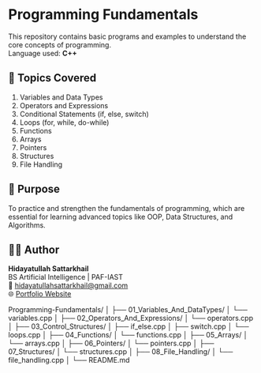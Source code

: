 # Programming Fundamentals

This repository contains basic programs and examples to understand the core concepts of programming.  
Language used: **C++**

## 📘 Topics Covered
1. Variables and Data Types  
2. Operators and Expressions  
3. Conditional Statements (if, else, switch)  
4. Loops (for, while, do-while)  
5. Functions  
6. Arrays  
7. Pointers  
8. Structures  
9. File Handling  

## 🧠 Purpose
To practice and strengthen the fundamentals of programming, which are essential for learning advanced topics like OOP, Data Structures, and Algorithms.

## 🧑‍💻 Author
**Hidayatullah Sattarkhail**  
BS Artificial Intelligence | PAF-IAST  
📧 [hidayatullahsattarkhail@gmail.com](mailto:hidayatullahsattarkhail@gmail.com)  
🌐 [Portfolio Website](https://hidayatsattarkhail.netlify.app)

Programming-Fundamentals/
│
├── 01_Variables_And_DataTypes/
│   └── variables.cpp
│
├── 02_Operators_And_Expressions/
│   └── operators.cpp
│
├── 03_Control_Structures/
│   ├── if_else.cpp
│   ├── switch.cpp
│   └── loops.cpp
│
├── 04_Functions/
│   └── functions.cpp
│
├── 05_Arrays/
│   └── arrays.cpp
│
├── 06_Pointers/
│   └── pointers.cpp
│
├── 07_Structures/
│   └── structures.cpp
│
├── 08_File_Handling/
│   └── file_handling.cpp
│
└── README.md
 
